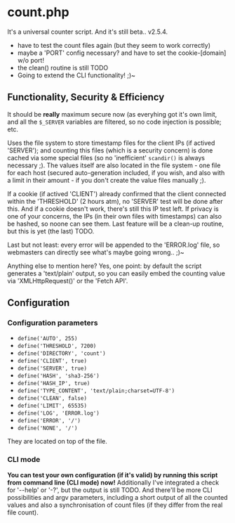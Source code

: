 # count.php
It's a universal counter script. And it's still beta.. v2.5.4.

* have to test the count files again (but they seem to work correctly)
* maybe a 'PORT' config necessary? and have to set the cookie-[domain] w/o port!
* the clean() routine is still TODO
* Going to extend the CLI functionality! ;)~

## Functionality, Security & Efficiency
It should be **really** maximum secure now (as everyhing got it's own limit, and all the
`$_SERVER` variables are filtered, so no code injection is possible; etc.

Uses the file system to store timestamp files for the client IPs (if actived 'SERVER'); and
counting this files (which is a security concern) is done cached via some special files (so
no 'inefficient' `scandir()` is always necessary ;). The values itself are also located in
the file system - one file for each host (secured auto-generation included, if you wish, and
also with a limit in their amount - if you don't create the value files manually ;).

If a cookie (if actived 'CLIENT') already confirmed that the client connected within the
'THRESHOLD' (2 hours atm), no 'SERVER' test will be done after this. And if a cookie doesn't
work, there's still this IP test left. If privacy is one of your concerns, the IPs (in their
own files with timestamps) can also be hashed, so noone can see them. Last feature will be
a clean-up routine, but this is yet (the last) TODO.

Last but not least: every error will be appended to the 'ERROR.log' file, so webmasters can
directly see what's maybe going wrong.. ;)~

Anything else to mention here? Yes, one point: by default the script generates a 'text/plain'
output, so you can easily embed the counting value via 'XMLHttpRequest()' or the 'Fetch API'.

## Configuration

### Configuration parameters

* `define('AUTO', 255)`
* `define('THRESHOLD', 7200)`
* `define('DIRECTORY', 'count')`
* `define('CLIENT', true)`
* `define('SERVER', true)`
* `define('HASH', 'sha3-256')`
* `define('HASH_IP', true)`
* `define('TYPE_CONTENT', 'text/plain;charset=UTF-8')`
* `define('CLEAN', false)`
* `define('LIMIT', 65535)`
* `define('LOG', 'ERROR.log')`
* `define('ERROR', '/')`
* `define('NONE', '/')`

They are located on top of the file.

### CLI mode
**You can test your own configuration (if it's valid) by running this script from command line
(CLI mode) now!** Additionally I've integrated a check for '--help' or '-?', but the output
is still TODO. And there'll be more CLI possibilities and argv parameters, including a short
output of all the counted values and also a synchronisation of count files (if they differ from
the real file count).
